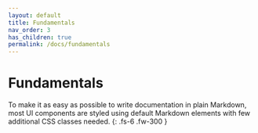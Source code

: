```yaml
---
layout: default
title: Fundamentals
nav_order: 3
has_children: true
permalink: /docs/fundamentals
---
```


# Fundamentals

To make it as easy as possible to write documentation in plain Markdown, most UI components are styled using default Markdown elements with few additional CSS classes needed.
{: .fs-6 .fw-300 }
